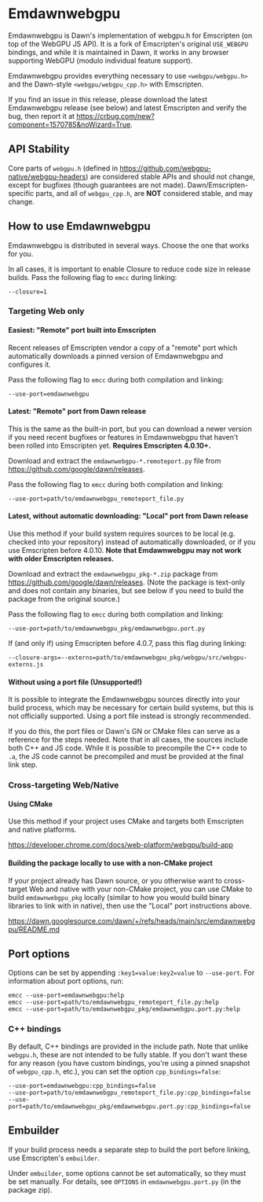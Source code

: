 # Emdawnwebgpu

Emdawnwebgpu is Dawn's implementation of webgpu.h for Emscripten (on top of the
WebGPU JS API). It is a fork of Emscripten's original `USE_WEBGPU` bindings,
and while it is maintained in Dawn, it works in any browser supporting WebGPU
(modulo individual feature support).

Emdawnwebgpu provides everything necessary to use `<webgpu/webgpu.h>` and the
Dawn-style `<webgpu/webgpu_cpp.h>` with Emscripten.

<!-- TODO(crbug.com/430616385): Link to a sample project. -->

If you find an issue in this release, please download the latest Emdawnwebgpu
release (see below) and latest Emscripten and verify the bug, then report it at
<https://crbug.com/new?component=1570785&noWizard=True>.

## API Stability

Core parts of `webgpu.h` (defined in
<https://github.com/webgpu-native/webgpu-headers>) are considered stable APIs
and should not change, except for bugfixes (though guarantees are not made).
Dawn/Emscripten-specific parts, and all of `webgpu_cpp.h`, are **NOT**
considered stable, and may change.

## How to use Emdawnwebgpu

Emdawnwebgpu is distributed in several ways. Choose the one that works for you.

In all cases, it is important to enable Closure to reduce code size in release
builds. Pass the following flag to `emcc` during linking:

    --closure=1

### Targeting Web only

#### Easiest: "Remote" port built into Emscripten

Recent releases of Emscripten vendor a copy of a "remote" port which
automatically downloads a pinned version of Emdawnwebgpu and configures it.

Pass the following flag to `emcc` during both compilation and linking:

    --use-port=emdawnwebgpu

#### Latest: "Remote" port from Dawn release

This is the same as the built-in port, but you can download a newer version if
you need recent bugfixes or features in Emdawnwebgpu that haven't been rolled
into Emscripten yet. **Requires Emscripten 4.0.10+.**

Download and extract the `emdawnwebgpu-*.remoteport.py` file from
<https://github.com/google/dawn/releases>.

Pass the following flag to `emcc` during both compilation and linking:

    --use-port=path/to/emdawnwebgpu_remoteport_file.py

#### Latest, without automatic downloading: "Local" port from Dawn release

Use this method if your build system requires sources to be local (e.g. checked
into your repository) instead of automatically downloaded, or if you use
Emscripten before 4.0.10.
**Note that Emdawnwebgpu may not work with older Emscripten releases.**

Download and extract the `emdawnwebgpu_pkg-*.zip` package from
<https://github.com/google/dawn/releases>.
(Note the package is text-only and does not contain any binaries, but see below
if you need to build the package from the original source.)

Pass the following flag to `emcc` during both compilation and linking:

    --use-port=path/to/emdawnwebgpu_pkg/emdawnwebgpu.port.py

If (and only if) using Emscripten before 4.0.7, pass this flag during linking:

    --closure-args=--externs=path/to/emdawnwebgpu_pkg/webgpu/src/webgpu-externs.js

#### Without using a port file (**Unsupported!**)

It is possible to integrate the Emdawnwebgpu sources directly into your build
process, which may be necessary for certain build systems, but this is not
officially supported. Using a port file instead is strongly recommended.

If you do this, the port files or Dawn's GN or CMake files can serve as a
reference for the steps needed. Note that in all cases, the sources include both
C++ and JS code. While it is possible to precompile the C++ code to `.a`, the JS
code cannot be precompiled and must be provided at the final link step.

### Cross-targeting Web/Native

#### Using CMake

Use this method if your project uses CMake and targets both Emscripten and
native platforms.

<https://developer.chrome.com/docs/web-platform/webgpu/build-app>

#### Building the package locally to use with a non-CMake project

If your project already has Dawn source, or you otherwise want to cross-target
Web and native with your non-CMake project, you can use CMake to build
`emdawnwebgpu_pkg` locally (similar to how you would build binary libraries
to link with in native), then use the "Local" port instructions above.

<https://dawn.googlesource.com/dawn/+/refs/heads/main/src/emdawnwebgpu/README.md>

## Port options

Options can be set by appending `:key1=value:key2=value` to `--use-port`.
For information about port options, run:

    emcc --use-port=emdawnwebgpu:help
    emcc --use-port=path/to/emdawnwebgpu_remoteport_file.py:help
    emcc --use-port=path/to/emdawnwebgpu_pkg/emdawnwebgpu.port.py:help

### C++ bindings

By default, C++ bindings are provided in the include path. Note that unlike
`webgpu.h`, these are not intended to be fully stable. If you don't want these
for any reason (you have custom bindings, you're using a pinned snapshot of
`webgpu_cpp.h`, etc.), you can set the option `cpp_bindings=false`:

    --use-port=emdawnwebgpu:cpp_bindings=false
    --use-port=path/to/emdawnwebgpu_remoteport_file.py:cpp_bindings=false
    --use-port=path/to/emdawnwebgpu_pkg/emdawnwebgpu.port.py:cpp_bindings=false

## Embuilder

If your build process needs a separate step to build the port before linking,
use Emscripten's `embuilder`.

Under `embuilder`, some options cannot be set automatically, so they must be
set manually. For details, see `OPTIONS` in `emdawnwebgpu.port.py` (in the
package zip).
